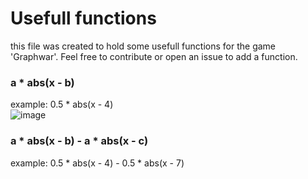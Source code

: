 # Usefull functions

this file was created to hold some usefull functions for the game 'Graphwar'.
Feel free to contribute or open an issue to add a function. 


### a * abs(x - b)
example: 0.5 * abs(x - 4)   
![image](https://user-images.githubusercontent.com/76926119/177186015-5b32a1a1-5610-4dbc-a128-4ec781283313.png)

### a * abs(x - b) - a * abs(x - c)
example: 0.5 * abs(x - 4) - 0.5 * abs(x - 7)

